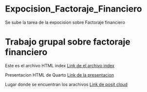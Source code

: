 # Expocision_Factoraje_Financiero
Se sube la tarea de la expocision sobre Factoraje financiero

# Trabajo grupal sobre factoraje financiero
Este es el archivo HTML index
[Link de el archivo index](https://broref.github.io/Expocision_Factor_Financiero/)

Presentacion HTML de Quarto
[Link de la presentacion](https://broref.github.io/Expocision_Factor_Financiero/Presentacion_Factoraje_Financiero.html)

Lugar donde se encuentran los arachivos
[Link de posit cloud](https://posit.cloud/content/8573491)
